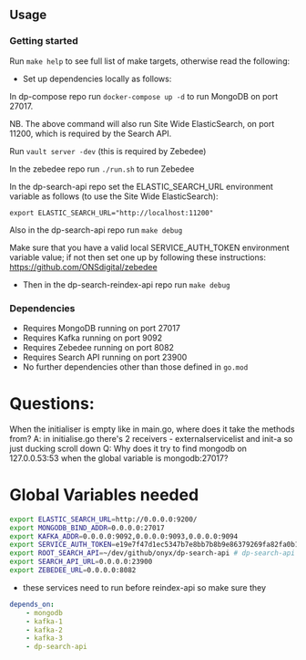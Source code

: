 



## Usage

### Getting started

Run `make help` to see full list of make targets, otherwise read the following:

* Set up dependencies locally as follows:

In dp-compose repo run `docker-compose up -d` to run MongoDB on port 27017. 

NB. The above command will also run Site Wide ElasticSearch, on port 11200, which is required by the Search API.

Run `vault server -dev` (this is required by Zebedee)

In the zebedee repo run `./run.sh` to run Zebedee

In the dp-search-api repo set the ELASTIC_SEARCH_URL environment variable as follows (to use the Site Wide ElasticSearch):

`export ELASTIC_SEARCH_URL="http://localhost:11200"`

Also in the dp-search-api repo run `make debug`

Make sure that you have a valid local SERVICE_AUTH_TOKEN environment variable value;
if not then set one up by following these instructions: https://github.com/ONSdigital/zebedee

* Then in the dp-search-reindex-api repo run `make debug`

### Dependencies

* Requires MongoDB running on port 27017 
* Requires Kafka running on port 9092  
* Requires Zebedee running on port 8082
* Requires Search API running on port 23900  
* No further dependencies other than those defined in `go.mod`



# Questions: 

When the initialiser is empty like in main.go, where does it take the methods from?
A:  in initialise.go there's 2 receivers - externalservicelist and init-a so just ducking scroll down 
Q: Why does it try to find mongodb on 127.0.0.53:53 when the global variable is mongodb:27017? 

# Global Variables needed
```bash
export ELASTIC_SEARCH_URL=http://0.0.0.0:9200/
export MONGODB_BIND_ADDR=0.0.0.0:27017
export KAFKA_ADDR=0.0.0.0:9092,0.0.0.0:9093,0.0.0.0:9094
export SERVICE_AUTH_TOKEN=e19e7f47d1ec5347b7e8bb7b8b9e86379269fa82fa0b1cdf87e7b4bf834a2dca
export ROOT_SEARCH_API=~/dev/github/onyx/dp-search-api # dp-search-api dir if it's not it the same dir as dp-compose
export SEARCH_API_URL=0.0.0.0:23900
export ZEBEDEE_URL=0.0.0.0:8082
```

- these services need to run before reindex-api so make sure they 

```yaml
depends_on:
    - mongodb
    - kafka-1
    - kafka-2
    - kafka-3
    - dp-search-api
```